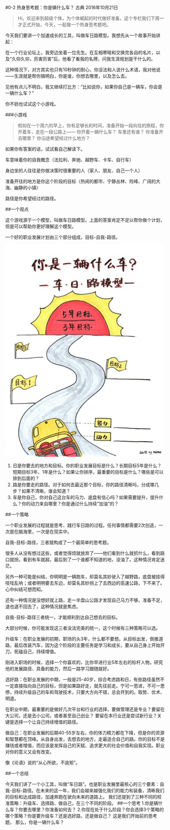 #0-2 热身思考题：你是辆什么车？
古典 2016年10月21日

>Hi，欢迎来到超级个体，为个体崛起的时代做好准备。这个专栏我们下周一才正式开始，今天，一起做一个热身思考题吧。

今天我们要讲一个加速成长的工具，叫做车日路模型。我想先从一个故事开始讲起：

在一个行业论坛上，我旁边坐着一位先生。在互相寒暄和交换完各自的名片，以及“久仰久仰，厉害厉害”后，他看了看我的名牌，问我生涯规划是干什么的。

这种情况下，对方其实也只有10秒钟的耐心，你没法和人说什么术语，我对他说——生涯就是帮你搞明白，你是谁，你想去哪里，以及怎么去。

见他有点儿不明白，我又继续打比方：“比如说你，如果你自己是一辆车，你会是一辆什么车？”

你不妨也试试这个小游戏。

###小游戏
>假如在一个周六的早上，你有足够长的时间，准备开始一段向往的旅程，你开着车，走在一段公路上——
你开着一辆什么车？
车里还有谁？
你准备开去哪里？
你沿途希望经过什么地方？

如果你有答案的话，试试看自己解读下。

车意味着你的自我概念（法拉利、奔驰、越野车、卡车、自行车）

身边坐的人往往是你做决策时很重要的人（家人、朋友、自己一个人）

准备开往的地方是你这个阶段的目标（热闹的都市、宁静丛林、险峰、广阔的大海、幽静的小镇）

路径是你希望经过的路径。

##一个观点

这个游戏源于一个模型，叫做车日路模型。上面的答案肯定不足以帮你做个计划，但是可以帮助你更好理解这个模型。

一个好的职业发展计划由三个部分组成，目标-自我-路径。

![](./_image/WechatIMG9.png)

1. 日是你要去的地方和目标。你的职业发展目标是什么？长期目标5年是什么？短期目标3年、1年是什么？如果让你排序，最重要的目标是什么？哪些是可以排到后面的？
2. 路是你要走的路径。对于如何去最近那个目标，你的路径清晰吗，分成哪几步？如果不清晰，谁会知道？
3. 车是你自己，你对自己这台车的马力、底盘有信心吗？如果需要提升，提升什么？你的动力来自哪里？你是通过什么持续“加油”的？

##一个策略

一个职业发展的过程就是思考、践行车日路的过程。任何事情都需要2次创造，一次是在脑海里，一次是在现实中。

自我-目标-路径，三者就构成了一个最简单的思考题。

很多人从没有想过这些，或者觉得烦就放弃了——他们看到什么就抓什么，看到路口就拐，看到有车就超，最后到了一个谁都不知道的地，没油了。这种情况肯定迷茫。

另外一种可能是纠结，你明明是一辆跑车，却莫名其妙驶入了越野路，底盘被挂得吱哇乱响；或者明明要去东边，却莫名其妙拐上了去西边的高速公路，下不来了。心中纠结可想而知。

还有一种情况是没想好就上路，走一半盘山公路才发现自己马力不够，准备不足，退也退不回去了，这种情况就是焦虑。

自我-目标-路径三者统一，才能顺利到达自己想去的目标。

大部分时候，你可能发现这三者没法完美的统一，这个时候有三种策略可以选。

升级车：在职业发展的初期，职场的头3年，什么都不要想。从目标出发，倒推道路，最后改装汽车，因为这个阶段的主要任务是学习和成长，要从自己身上开始开刀，死磕自己，持续增值。

刚进入职场的时候，选择一个你喜欢的，比你早进行业5年左右的标杆人物，研究他的发展路径、具备的能力，然后一路学习跟随就好。

选好路：在职业发展的中期，一般是25-40岁，综合考虑路和日，有些路径虽然不一定直接指向自己的目标，但是如果路好走，就先往前走。宁可一思进，不可一思停，持续升级自己的车和驾驶技术，只要大方向不错，总会开到的。取势、优术、明道。

在职业中期，最重要的是做好几次平台和行业的选择，要做管理还是专业？要留在大公司，还是去小公司，或者甚至自己创业？ 要留在本行业还是尝试新行业？关键是选择一个让自己持续增值的路径。

做自己：在职业发展的后期40-55岁左右，你的体力精力都在下降，但是你的资源和智慧都在顶峰。从自身出发，去想去的地方，走最适合自己的路。你的目标不是赚钱或者增值，而应该是发挥自己的天赋、追求更大的社会价值和自我实现。职业对你的意义又会有改变。

像《论语》说的“从心所欲，不逾矩”。

##一个总结

今天我们讲了一个小工具，叫做“车日路”。也是职业发展里最核心的三个要素：自我-目标-路径。在未来的这一年，我们会越来越强化我们的能力和装备，清晰我们的目标和达成路径，加速奔跑在驶向未来的道路上。
我们还提到了三种不同的校准策略：升级车、选择路、做自己，在三个不同的阶段。
##一个思考
1.你是辆什么车？你要去哪里？你准备如何去？
2.你现在处于什么阶段？你会选择3个策略的哪个策略？你是要升级车？还是选好路，还是做自己？
这是我们开始前的思考题，
那么，你是一辆什么车？